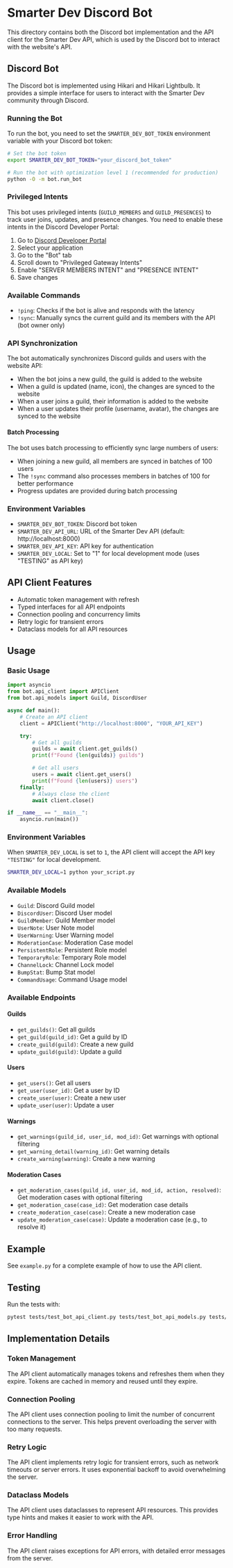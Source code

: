 # Smarter Dev Discord Bot

This directory contains both the Discord bot implementation and the API client for the Smarter Dev API, which is used by the Discord bot to interact with the website's API.

## Discord Bot

The Discord bot is implemented using Hikari and Hikari Lightbulb. It provides a simple interface for users to interact with the Smarter Dev community through Discord.

### Running the Bot

To run the bot, you need to set the `SMARTER_DEV_BOT_TOKEN` environment variable with your Discord bot token:

```bash
# Set the bot token
export SMARTER_DEV_BOT_TOKEN="your_discord_bot_token"

# Run the bot with optimization level 1 (recommended for production)
python -O -m bot.run_bot
```

### Privileged Intents

This bot uses privileged intents (`GUILD_MEMBERS` and `GUILD_PRESENCES`) to track user joins, updates, and presence changes. You need to enable these intents in the Discord Developer Portal:

1. Go to [Discord Developer Portal](https://discord.com/developers/applications)
2. Select your application
3. Go to the "Bot" tab
4. Scroll down to "Privileged Gateway Intents"
5. Enable "SERVER MEMBERS INTENT" and "PRESENCE INTENT"
6. Save changes

### Available Commands

- `!ping`: Checks if the bot is alive and responds with the latency
- `!sync`: Manually syncs the current guild and its members with the API (bot owner only)

### API Synchronization

The bot automatically synchronizes Discord guilds and users with the website API:

- When the bot joins a new guild, the guild is added to the website
- When a guild is updated (name, icon), the changes are synced to the website
- When a user joins a guild, their information is added to the website
- When a user updates their profile (username, avatar), the changes are synced to the website

#### Batch Processing

The bot uses batch processing to efficiently sync large numbers of users:

- When joining a new guild, all members are synced in batches of 100 users
- The `!sync` command also processes members in batches of 100 for better performance
- Progress updates are provided during batch processing

### Environment Variables

- `SMARTER_DEV_BOT_TOKEN`: Discord bot token
- `SMARTER_DEV_API_URL`: URL of the Smarter Dev API (default: http://localhost:8000)
- `SMARTER_DEV_API_KEY`: API key for authentication
- `SMARTER_DEV_LOCAL`: Set to "1" for local development mode (uses "TESTING" as API key)

## API Client Features

- Automatic token management with refresh
- Typed interfaces for all API endpoints
- Connection pooling and concurrency limits
- Retry logic for transient errors
- Dataclass models for all API resources

## Usage

### Basic Usage

```python
import asyncio
from bot.api_client import APIClient
from bot.api_models import Guild, DiscordUser

async def main():
    # Create an API client
    client = APIClient("http://localhost:8000", "YOUR_API_KEY")

    try:
        # Get all guilds
        guilds = await client.get_guilds()
        print(f"Found {len(guilds)} guilds")

        # Get all users
        users = await client.get_users()
        print(f"Found {len(users)} users")
    finally:
        # Always close the client
        await client.close()

if __name__ == "__main__":
    asyncio.run(main())
```

### Environment Variables

When `SMARTER_DEV_LOCAL` is set to `1`, the API client will accept the API key `"TESTING"` for local development.

```bash
SMARTER_DEV_LOCAL=1 python your_script.py
```

### Available Models

- `Guild`: Discord Guild model
- `DiscordUser`: Discord User model
- `GuildMember`: Guild Member model
- `UserNote`: User Note model
- `UserWarning`: User Warning model
- `ModerationCase`: Moderation Case model
- `PersistentRole`: Persistent Role model
- `TemporaryRole`: Temporary Role model
- `ChannelLock`: Channel Lock model
- `BumpStat`: Bump Stat model
- `CommandUsage`: Command Usage model

### Available Endpoints

#### Guilds
- `get_guilds()`: Get all guilds
- `get_guild(guild_id)`: Get a guild by ID
- `create_guild(guild)`: Create a new guild
- `update_guild(guild)`: Update a guild

#### Users
- `get_users()`: Get all users
- `get_user(user_id)`: Get a user by ID
- `create_user(user)`: Create a new user
- `update_user(user)`: Update a user


#### Warnings
- `get_warnings(guild_id, user_id, mod_id)`: Get warnings with optional filtering
- `get_warning_detail(warning_id)`: Get warning details
- `create_warning(warning)`: Create a new warning

#### Moderation Cases
- `get_moderation_cases(guild_id, user_id, mod_id, action, resolved)`: Get moderation cases with optional filtering
- `get_moderation_case(case_id)`: Get moderation case details
- `create_moderation_case(case)`: Create a new moderation case
- `update_moderation_case(case)`: Update a moderation case (e.g., to resolve it)

## Example

See `example.py` for a complete example of how to use the API client.

## Testing

Run the tests with:

```bash
pytest tests/test_bot_api_client.py tests/test_bot_api_models.py tests/test_bot_api_endpoints.py -v
```

## Implementation Details

### Token Management

The API client automatically manages tokens and refreshes them when they expire. Tokens are cached in memory and reused until they expire.

### Connection Pooling

The API client uses connection pooling to limit the number of concurrent connections to the server. This helps prevent overloading the server with too many requests.

### Retry Logic

The API client implements retry logic for transient errors, such as network timeouts or server errors. It uses exponential backoff to avoid overwhelming the server.

### Dataclass Models

The API client uses dataclasses to represent API resources. This provides type hints and makes it easier to work with the API.

### Error Handling

The API client raises exceptions for API errors, with detailed error messages from the server.
